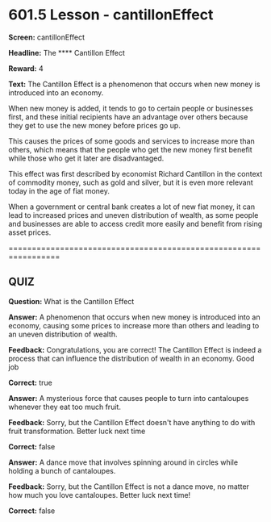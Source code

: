 # 601.5 Lesson - cantillonEffect

**Screen:** cantillonEffect

**Headline:** The **** Cantillon Effect

**Reward:** 4

**Text:** The Cantillon Effect is a phenomenon that occurs when new money is introduced into an economy.

When new money is added, it tends to go to certain people or businesses first, and these initial recipients have an advantage over others because they get to use the new money before prices go up.

This causes the prices of some goods and services to increase more than others, which means that the people who get the new money first benefit while those who get it later are disadvantaged.

This effect was first described by economist Richard Cantillon in the context of commodity money, such as gold and silver, but it is even more relevant today in the age of fiat money.

When a government or central bank creates a lot of new fiat money, it can lead to increased prices and uneven distribution of wealth, as some people and businesses are able to access credit more easily and benefit from rising asset prices.


=================================================================

## QUIZ

**Question:** What is the Cantillon Effect


**Answer:** A phenomenon that occurs when new money is introduced into an economy, causing some prices to increase more than others and leading to an uneven distribution of wealth.

**Feedback:** Congratulations, you are correct! The Cantillon Effect is indeed a process that can influence the distribution of wealth in an economy. Good job

**Correct:** true

**Answer:** A mysterious force that causes people to turn into cantaloupes whenever they eat too much fruit.

**Feedback:** Sorry, but the Cantillon Effect doesn&#x27;t have anything to do with fruit transformation. Better luck next time

**Correct:** false

**Answer:** A dance move that involves spinning around in circles while holding a bunch of cantaloupes.

**Feedback:** Sorry, but the Cantillon Effect is not a dance move, no matter how much you love cantaloupes. Better luck next time!

**Correct:** false


<figure><img src="../.gitbook/assets/601-05.png" alt=""><figcaption></figcaption></figure>


